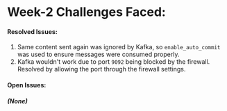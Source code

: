 # Week-2 Challenges Faced:
#### Resolved Issues:
1. Same content sent again was ignored by Kafka, so `enable_auto_commit` was used to ensure messages were consumed properly.
2. Kafka wouldn't work due to port `9092` being blocked by the firewall. Resolved by allowing the port through the firewall settings.
#### Open Issues:
##### (None)
